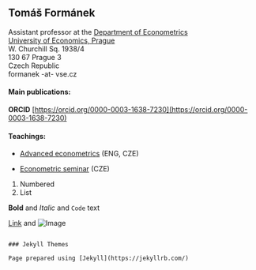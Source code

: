 ## Tomáš Formánek
Assistant professor at the [Department of Econometrics](https://ekonometrie.vse.cz/english/about/department/members/)  
[University of Economics, Prague](https://www.vse.cz/english/)  
W. Churchill Sq. 1938/4  
130 67 Prague 3  
Czech Republic  
formanek -at- vse.cz  

#### Main publications:  
**ORCID** [https://orcid.org/0000-0003-1638-7230](https://orcid.org/0000-0003-1638-7230)  


#### Teachings:  

* [Advanced econometrics](https://sites.google.com/site/econometricsvse/advanced-econometrics)  (ENG, CZE)

* [Econometric seminar](https://sites.google.com/site/econometricseminar/home)  (CZE)

1. Numbered
2. List

**Bold** and _Italic_ and `Code` text

[Link](url) and ![Image](src)
```

### Jekyll Themes

Page prepared using [Jekyll](https://jekyllrb.com/)
